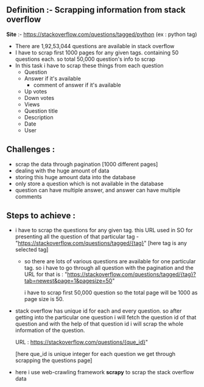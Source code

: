 ## Definition :- Scrapping information from stack overflow

**Site** :- https://stackoverflow.com/questions/tagged/python (ex : python tag)

- There are 1,92,53,044 questions are available in stack overflow
- I have to scrap first 1000 pages for any given tags. containing 50 questions each.  so total 50,000 question's info to scrap
- In this task i have to scrap these things from each question
  - Question
  - Answer if it's available
    - comment of answer if it's available
  - Up votes
  - Down votes
  - Views
  - Question title
  - Description
  - Date
  - User

## Challenges : 

- scrap the data through pagination  [1000 different pages]
- dealing with the huge amount of data
- storing this huge amount data into the database
- only store a question which is not  available in the database
- question can have multiple answer, and answer can have multiple comments



## Steps to achieve : 

- i have to scrap the questions for any given tag. this URL used in SO for presenting all the question of that particular tag - "https://stackoverflow.com/questions/tagged/{tag}" [here tag is any selected tag]

  - so there are lots of various questions are available for one particular tag. so i have to go through all question with the pagination and the URL for that is : "https://stackoverflow.com/questions/tagged/{tag}?tab=newest&page=1&pagesize=50" 

    i have to scrap first 50,000 question so the total page will be 1000 as page size is 50.

- stack overflow has unique id for each and every question. so after getting into the particular one question i will fetch the question id of that question and with the help of that question id i will scrap the whole information of the question. 

    URL : https://stackoverflow.com/questions/{que_id}" 

     [here que_id is unique integer for each question we get through scrapping the questions page]

- here i use web-crawling framework __scrapy__ to scrap the stack overflow data